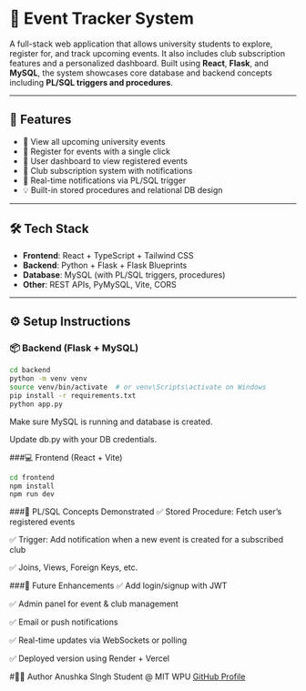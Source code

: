 # 🎉 Event Tracker System

A full-stack web application that allows university students to explore, register for, and track upcoming events. It also includes club subscription features and a personalized dashboard. Built using **React**, **Flask**, and **MySQL**, the system showcases core database and backend concepts including **PL/SQL triggers and procedures**.

---

## 🚀 Features

- 🏫 View all upcoming university events
- 📝 Register for events with a single click
- 👤 User dashboard to view registered events
- 🧠 Club subscription system with notifications
- 🔔 Real-time notifications via PL/SQL trigger
- 💡 Built-in stored procedures and relational DB design

---

## 🛠️ Tech Stack

- **Frontend**: React + TypeScript + Tailwind CSS
- **Backend**: Python + Flask + Flask Blueprints
- **Database**: MySQL (with PL/SQL triggers, procedures)
- **Other**: REST APIs, PyMySQL, Vite, CORS
---

## ⚙️ Setup Instructions

### 📦 Backend (Flask + MySQL)

```bash
cd backend
python -m venv venv
source venv/bin/activate  # or venv\Scripts\activate on Windows
pip install -r requirements.txt
python app.py
```

Make sure MySQL is running and database is created.

Update db.py with your DB credentials.

###💻 Frontend (React + Vite)
```bash
cd frontend
npm install
npm run dev
```
###🧠 PL/SQL Concepts Demonstrated
✅ Stored Procedure: Fetch user’s registered events

✅ Trigger: Add notification when a new event is created for a subscribed club

✅ Joins, Views, Foreign Keys, etc.

###📌 Future Enhancements
✅ Add login/signup with JWT

✅ Admin panel for event & club management

✅ Email or push notifications

✅ Real-time updates via WebSockets or polling

✅ Deployed version using Render + Vercel

#👩‍💻 Author
Anushka SIngh
Student @ MIT WPU
[GitHub Profile](https://github.com/nush2701)




